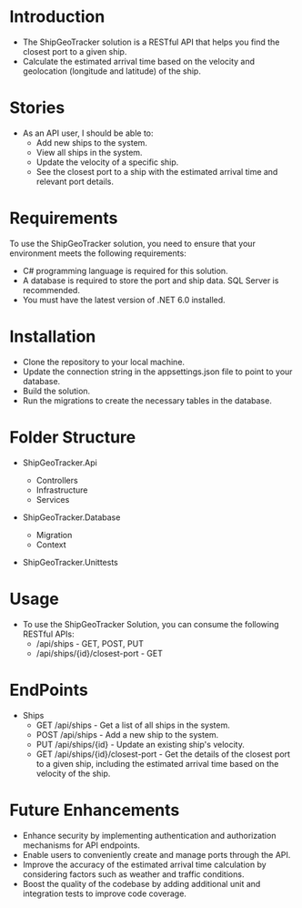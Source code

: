 # Introduction 
- The ShipGeoTracker solution is a RESTful API that helps you find the closest port to a given ship.
- Calculate the estimated arrival time based on the velocity and geolocation (longitude and latitude) of the ship.

# Stories
- As an API user, I should be able to:
	- Add new ships to the system.
	- View all ships in the system.
	- Update the velocity of a specific ship.
	- See the closest port to a ship with the estimated arrival time and relevant port details.

# Requirements
To use the ShipGeoTracker solution, you need to ensure that your environment meets the following requirements:
- C# programming language is required for this solution.
- A database is required to store the port and ship data. SQL Server is recommended.
- You must have the latest version of .NET 6.0 installed.

# Installation
- Clone the repository to your local machine.
- Update the connection string in the appsettings.json file to point to your database.
- Build the solution.
- Run the migrations to create the necessary tables in the database.

# Folder Structure
- ShipGeoTracker.Api
	- Controllers
	- Infrastructure
	- Services
		
- ShipGeoTracker.Database
	- Migration
	- Context

- ShipGeoTracker.Unittests
	
# Usage
- To use the ShipGeoTracker Solution, you can consume the following RESTful APIs:
	- /api/ships - GET, POST, PUT
	- /api/ships/{id}/closest-port - GET

# EndPoints
- Ships
	- GET /api/ships - Get a list of all ships in the system.
	- POST /api/ships - Add a new ship to the system.
	- PUT /api/ships/{id} - Update an existing ship's velocity.
	- GET /api/ships/{id}/closest-port - Get the details of the closest port to a given ship, including the estimated arrival time based on the velocity of the ship.	

# Future Enhancements
 - Enhance security by implementing authentication and authorization mechanisms for API endpoints.
 - Enable users to conveniently create and manage ports through the API.
 - Improve the accuracy of the estimated arrival time calculation by considering factors such as weather and traffic conditions.
 - Boost the quality of the codebase by adding additional unit and integration tests to improve code coverage.